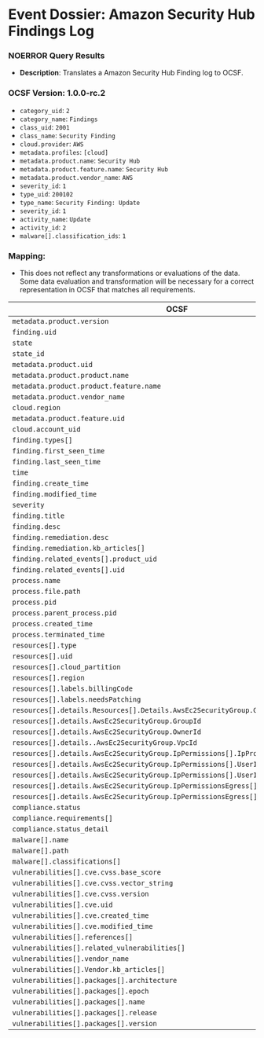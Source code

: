# Event Dossier: Amazon Security Hub Findings Log
### NOERROR Query Results
- **Description**: Translates a Amazon Security Hub Finding log to OCSF. 

 ### OCSF Version: 1.0.0-rc.2
 - `category_uid`: `2`
 - `category_name`: `Findings`
 - `class_uid`: `2001`
 - `class_name`: `Security Finding`
 - `cloud.provider`: `AWS`
 - `metadata.profiles`: `[cloud]`
 - `metadata.product.name`: `Security Hub`
 - `metadata.product.feature.name`: `Security Hub`
 - `metadata.product.vendor_name`: `AWS`
 - `severity_id`: `1`
 - `type_uid`: `200102`
 - `type_name`: `Security Finding: Update`
 - `severity_id`: `1`
 - `activity_name`: `Update`
 - `activity_id`: `2`
 - `malware[].classification_ids`: `1`

 ### Mapping:
 - This does not reflect any transformations or evaluations of the data. Some data evaluation and transformation will be necessary for a correct representation in OCSF that matches all requirements.

| OCSF                       | Raw             |
| -------------------------- | ----------------|
|`metadata.product.version` | `Schemaversion`       |
|`finding.uid`|`Id`|
|`state`|`Workflow.Status`|
|`state_id`|`Workflow.Status`|
|`metadata.product.uid`|`ProductArn`|
|`metadata.product.product.name`|`ProductName`|
|`metadata.product.product.feature.name`|`ProductName`|
|`metadata.product.vendor_name`|`CompanyName`|
|`cloud.region`|`Region`|
|`metadata.product.feature.uid`|`GeneratorId`|
|`cloud.account_uid`|`AwsAccountId`|
|`finding.types[]`|`Types[]`|
|`finding.first_seen_time`|`FirstObservedAt`|
|`finding.last_seen_time`|`LastObservedAt`|
|`time`|`LastObservedAt`|
|`finding.create_time`|`CreatedAt`|
|`finding.modified_time`|`UpdatedAt`|
|`severity`|`Severity.Label`|
|`finding.title`|`Title`|
|`finding.desc`|`Description`|
|`finding.remediation.desc`|`Remediation.Recommendation.Text`|
|`finding.remediation.kb_articles[]`|`Remediation.Recommendation.Url`|
|`finding.related_events[].product_uid`|`RelatedFindings[].ProductArn`|
|`finding.related_events[].uid`|`RelatedFindings[].Id`|
|`process.name`|`Process.name`|
|`process.file.path`|`Process.Path`|
|`process.pid`|`Process.Pid`|
|`process.parent_process.pid`|`Process.ParentPid`|
|`process.created_time`|`Process.LaunchedAt`|
|`process.terminated_time`|`Process.TerminatedAt`|
|`resources[].type`|`Resources[].Type`|
|`resources[].uid`|`Resources[].Id`|
|`resources[].cloud_partition`|`Resources[].Partition`|
|`resources[].region`|`Resources[].Region`|
|`resources[].labels.billingCode`|`Resources[].Tags.billingCode`|
|`resources[].labels.needsPatching`|`Resources[].Tags.needsPatching`|
|`resources[].details.Resources[].Details.AwsEc2SecurityGroup.GroupName`|`Resources[].Details.AwsEc2SecurityGroup.GroupName`|
|`resources[].details.AwsEc2SecurityGroup.GroupId`|`Resources[].Details.AwsEc2SecurityGroup.GroupId`|
|`resources[].details.AwsEc2SecurityGroup.OwnerId`|`Resources[].Details.AwsEc2SecurityGroup.OwnerId`|
|`resources[].details..AwsEc2SecurityGroup.VpcId`|`Resources[].Details.AwsEc2SecurityGroup.VpcId`|
|`resources[].details.AwsEc2SecurityGroup.IpPermissions[].IpProtocol`|`Resources[].Details.AwsEc2SecurityGroup.IpPermissions[].IpProtocol`|
|`resources[].details.AwsEc2SecurityGroup.IpPermissions[].UserIdGroupPairs[].GroupId`|`Resources[].Details.AwsEc2SecurityGroup.IpPermissions[].UserIdGroupPairs[].GroupId`|
|`resources[].details.AwsEc2SecurityGroup.IpPermissions[].UserIdGroupPairs[].UserId`|`Resources[].Details.AwsEc2SecurityGroup.IpPermissions[].UserIdGroupPairs[].UserId`|
|`resources[].details.AwsEc2SecurityGroup.IpPermissionsEgress[].IpProtocol`|`Resources[].Details.AwsEc2SecurityGroup.IpPermissionsEgress[].IpProtocol`|
|`resources[].details.AwsEc2SecurityGroup.IpPermissionsEgress[].IpRanges[].CidrIp`|`Resources[].Details.AwsEc2SecurityGroup.IpPermissionsEgress[].IpRanges[].CidrIp`|
|`compliance.status`|`Compliance.Status`|
|`compliance.requirements[]`|`Compliance.RelatedRequirements[]`|
|`compliance.status_detail`|`Compliance.StatusReasons[].Description`|
|`malware[].name`|`Malware[].Name`|
|`malware[].path`|`Malware[].Path`|
|`malware[].classifications[]`|`Malware[].Type`|
|`vulnerabilities[].cve.cvss.base_score`|`Vulnerabilities[].Cvss[].BaseScore`|
|`vulnerabilities[].cve.cvss.vector_string`|`Vulnerabilities[].Cvss[].BaseVector`|
|`vulnerabilities[].cve.cvss.version`|`Vulnerabilities[].Cvss[].Version`|
|`vulnerabilities[].cve.uid`|`Vulnerabilities[].Cvss[].Id`|
|`vulnerabilities[].cve.created_time`|`Vulnerabilities[].Vendor.VendorCreatedAt`|
|`vulnerabilities[].cve.modified_time`|`Vulnerabilities[].Vendor.VendorUpdatedAt`|
|`vulnerabilities[].references[]`|`Vulnerabilities[].ReferenceUrls[]`|
|`vulnerabilities[].related_vulnerabilities[]`|`Vulnerabilities[].RelatedVulnerabilities[]`|
|`vulnerabilities[].vendor_name`|`Vulnerabilities[].Vendor.Name`|
|`vulnerabilities[].Vendor.kb_articles[]`|`Vulnerabilities[].Vendor.Url`|
|`vulnerabilities[].packages[].architecture`|`Vulnerabilities[].VulnerablePackages[].Architecture`|
|`vulnerabilities[].packages[].epoch`|`Vulnerabilities[].VulnerablePackages[].Epoch`|
|`vulnerabilities[].packages[].name`|`Vulnerabilities[].VulnerablePackages[].Name`|
|`vulnerabilities[].packages[].release`|`Vulnerabilities[].VulnerablePackages[].Release`|
|`vulnerabilities[].packages[].version`|`Vulnerabilities[].VulnerablePackages[].Version`|
